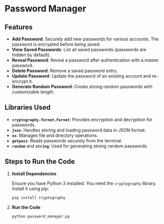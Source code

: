 # Password Manager

## Features

- **Add Password**: Securely add new passwords for various accounts. The password is encrypted before being saved.
- **View Saved Passwords**: List all saved passwords (passwords are hidden by default).
- **Reveal Password**: Reveal a password after authentication with a master password.
- **Delete Password**: Remove a saved password entry.
- **Update Password**: Update the password of an existing account and re-encrypt it.
- **Generate Random Password**: Create strong random passwords with customizable length.

## Libraries Used

- **`cryptography.fernet.Fernet`**: Provides encryption and decryption for passwords.
- **`json`**: Handles storing and loading password data in JSON format.
- **`os`**: Manages file and directory operations.
- **`getpass`**: Reads passwords securely from the terminal.
- **`random`** and **`string`**: Used for generating strong random passwords.

## Steps to Run the Code

1. **Install Dependencies**

   Ensure you have Python 3 installed. You need the `cryptography` library. Install it using pip:
   ```bash
   pip install cryptography

2. **Run the Code**

   ```bash
   python password_manager.py
